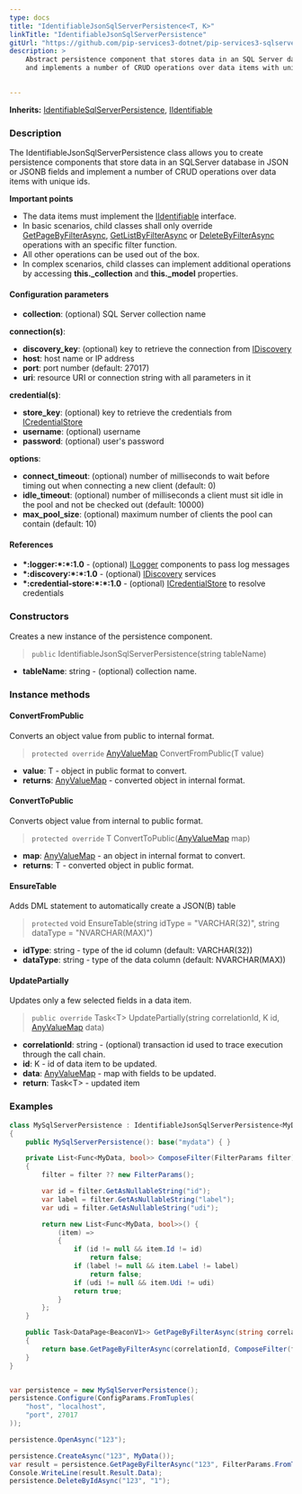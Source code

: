 ```yaml
---
type: docs
title: "IdentifiableJsonSqlServerPersistence<T, K>"
linkTitle: "IdentifiableJsonSqlServerPersistence"
gitUrl: "https://github.com/pip-services3-dotnet/pip-services3-sqlserver-dotnet"
description: >
    Abstract persistence component that stores data in an SQL Server database in JSON or JSONB fields
    and implements a number of CRUD operations over data items with unique ids.

   
---
```


**Inherits:** [IdentifiableSqlServerPersistence](../identifiable_sqlserver_persistence), [IIdentifiable](../../../commons/data/iidentifiable)

### Description

The IdentifiableJsonSqlServerPersistence class allows you to create persistence components that store data in an SQLServer database in JSON or JSONB fields and implement a number of CRUD operations over data items with unique ids.

**Important points**

- The data items must implement the [IIdentifiable](../../../commons/data/iidentifiable) interface.
- In basic scenarios, child classes shall only override [GetPageByFilterAsync](../sqlserver_persistence/#getpagebyfilterasync), [GetListByFilterAsync](../sqlserver_persistence/#getlistbyfilterasync) or [DeleteByFilterAsync](../sqlserver_persistence/#deletebyfilterasync) operations with an specific filter function.
- All other operations can be used out of the box. 
- In complex scenarios, child classes can implement additional operations by accessing **this._collection** and **this._model** properties.


#### Configuration parameters

- **collection**: (optional) SQL Server collection name   

**connection(s)**:
- **discovery_key**: (optional) key to retrieve the connection from [IDiscovery](../../../components/connect/idiscovery)
- **host**: host name or IP address
- **port**: port number (default: 27017)
- **uri**: resource URI or connection string with all parameters in it   

**credential(s)**: 
- **store_key**: (optional) key to retrieve the credentials from [ICredentialStore](../../../components/auth/icredential_store)
- **username**: (optional) username
- **password**: (optional) user's password   

**options**:
- **connect_timeout**: (optional) number of milliseconds to wait before timing out when connecting a new client (default: 0)
- **idle_timeout**: (optional) number of milliseconds a client must sit idle in the pool and not be checked out (default: 10000)
- **max_pool_size**: (optional) maximum number of clients the pool can contain (default: 10)

#### References
- **\*:logger:\*:\*:1.0** - (optional) [ILogger](../../../components/log/ilogger) components to pass log messages
- **\*:discovery:\*:\*:1.0** - (optional) [IDiscovery](../../../components/connect/idiscovery) services
- **\*:credential-store:\*:\*:1.0** - (optional) [ICredentialStore](../../../components/auth/icredential_store) to resolve credentials



### Constructors
Creates a new instance of the persistence component.

> `public` IdentifiableJsonSqlServerPersistence(string tableName)

- **tableName**: string - (optional) collection name.


### Instance methods

#### ConvertFromPublic
Converts an object value from public to internal format.

> `protected override` [AnyValueMap](../../../commons/data/any_value_map) ConvertFromPublic(T value)

- **value**: T - object in public format to convert.
- **returns**: [AnyValueMap](../../../commons/data/any_value_map) - converted object in internal format.


#### ConvertToPublic
Converts object value from internal to public format.

> `protected override` T ConvertToPublic([AnyValueMap](../../../commons/data/any_value_map) map)

- **map**: [AnyValueMap](../../../commons/data/any_value_map) - an object in internal format to convert.
- **returns**: T - converted object in public format.


#### EnsureTable
Adds DML statement to automatically create a JSON(B) table

> `protected` void EnsureTable(string idType = "VARCHAR(32)", string dataType = "NVARCHAR(MAX)")

- **idType**: string - type of the id column (default: VARCHAR(32))
- **dataType**: string - type of the data column (default: NVARCHAR(MAX))


#### UpdatePartially
Updates only a few selected fields in a data item.

> `public override` Task\<T\> UpdatePartially(string correlationId, K id, [AnyValueMap](../../../commons/data/any_value_map) data)

- **correlationId**: string - (optional) transaction id used to trace execution through the call chain.
- **id**: K - id of data item to be updated.
- **data**: [AnyValueMap](../../../commons/data/any_value_map) - map with fields to be updated.
- **return**: Task\<T\> - updated item

### Examples

```cs
class MySqlServerPersistence : IdentifiableJsonSqlServerPersistence<MyData, string> 
{
    public MySqlServerPersistence(): base("mydata") { }

    private List<Func<MyData, bool>> ComposeFilter(FilterParams filter)
    {
        filter = filter ?? new FilterParams();

        var id = filter.GetAsNullableString("id");
        var label = filter.GetAsNullableString("label");
        var udi = filter.GetAsNullableString("udi");

        return new List<Func<MyData, bool>>() {
            (item) =>
            {
                if (id != null && item.Id != id)
                    return false;
                if (label != null && item.Label != label)
                    return false;
                if (udi != null && item.Udi != udi)
                return true;
            }
        };
    }

    public Task<DataPage<BeaconV1>> GetPageByFilterAsync(string correlationId, FilterParams filter, PagingParams paging)
    {
        return base.GetPageByFilterAsync(correlationId, ComposeFilter(filter), paging);
    }
}


var persistence = new MySqlServerPersistence();
persistence.Configure(ConfigParams.FromTuples(
    "host", "localhost",
    "port", 27017
));

persistence.OpenAsync("123");

persistence.CreateAsync("123", MyData());
var result = persistence.GetPageByFilterAsync("123", FilterParams.FromTuples("name", "ABC"), null);
Console.WriteLine(result.Result.Data);
persistence.DeleteByIdAsync("123", "1");


```
